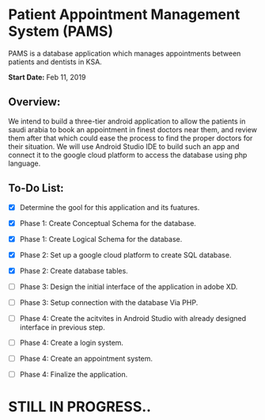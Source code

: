 # Patient Appointment Management System (PAMS)
PAMS is a database application which manages appointments between patients and dentists in KSA.


**Start Date:** Feb 11, 2019

## Overview:
We intend to build a three-tier android application to allow the patients in saudi arabia to book an appointment in finest doctors near them, and review them after that which could ease the process to find the proper doctors for their situation.
We will use Android Studio IDE to build such an app and connect it to the google cloud platform to access the database using php language.



## To-Do List:
- [x] Determine the gool for this application and its fuatures.
- [x] Phase 1: Create Conceptual Schema for the database.
- [x] Phase 1: Create Logical Schema for the database.
- [x] Phase 2: Set up a google cloud platform to create SQL database.
- [x] Phase 2: Create database tables.
- [ ] Phase 3: Design the initial interface of the application in adobe XD.
- [ ] Phase 3: Setup connection with the database Via PHP.
- [ ] Phase 4: Create the acitvites in Android Studio with already designed interface in previous step.
- [ ] Phase 4: Create a login system.
- [ ] Phase 4: Create an appointment system.
- [ ] Phase 4: Finalize the application.


# STILL IN PROGRESS..
